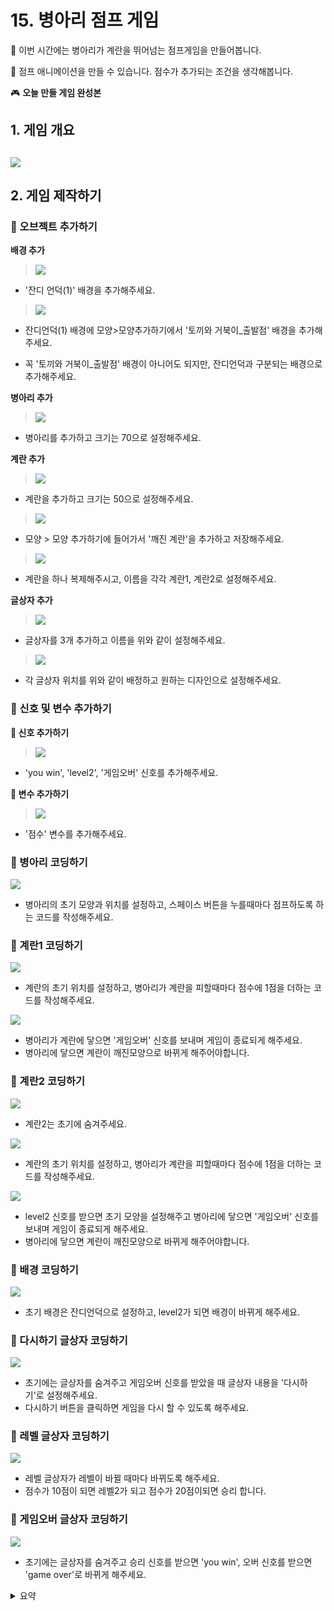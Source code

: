 # 15. 병아리 점프 게임 

🙂 이번 시간에는 병아리가 계란을 뛰어넘는 점프게임을 만들어봅니다. 

🚩 점프 애니메이션을 만들 수 있습니다. 점수가 추가되는 조건을 생각해봅니다. 

🎮  **오늘 만들 게임 완성본**   
[]() 

## 1. 게임 개요
![](img/19_점프게임ver01/19_1.png) 
- 

## 2. 게임 제작하기

### 🧩 오브젝트 추가하기

**배경 추가** 
> ![](img/15_병아리점프게임/15_3.png) 
- '잔디 언덕(1)' 배경을 추가해주세요. 
> ![](img/15_병아리점프게임/15_7.png) 
- 잔디언덕(1) 배경에 모양>모양추가하기에서 '토끼와 거북이_출발점' 배경을 추가해주세요. 
* 꼭 '토끼와 거북이_출발점' 배경이 아니어도 되지만, 잔디언덕과 구분되는 배경으로 추가해주세요. 


**병아리 추가**
> ![](img/15_병아리점프게임/15_2.png) 
- 병아리를 추가하고 크기는 70으로 설정해주세요. 

**계란 추가**

> ![](img/15_병아리점프게임/15_4.png) 
- 계란을 추가하고 크기는 50으로 설정해주세요. 
> ![](img/15_병아리점프게임/15_5.png) 
- 모양 > 모양 추가하기에 들어가서 '깨진 계란'을 추가하고 저장해주세요. 

> ![](img/15_병아리점프게임/15_6.png) 
- 계란을 하나 복제해주시고, 이름을 각각 계란1, 계란2로 설정해주세요. 

**글상자 추가**

> ![](img/15_병아리점프게임/15_8.png) 
- 글상자를 3개 추가하고 이름을 위와 같이 설정해주세요.

> ![](img/15_병아리점프게임/15_9.png) 
- 각 글상자 위치를 위와 같이 배정하고 원하는 디자인으로 설정해주세요. 

### 🧩 신호 및 변수 추가하기 

**🛜 신호 추가하기**

> ![](img/15_병아리점프게임/15_10.png)
- 'you win', 'level2', '게임오버' 신호를 추가해주세요. 

**🛜 변수 추가하기**
> ![](img/15_병아리점프게임/15_11.png)
- '점수' 변수를 추가해주세요. 

### 🧩 병아리 코딩하기 
![](img/15_병아리점프게임/15_12.png)

- 병아리의 초기 모양과 위치를 설정하고, 스페이스 버튼을 누를때마다 점프하도록 하는 코드를 작성해주세요. 

### 🧩 계란1 코딩하기 
![](img/15_병아리점프게임/15_13.png)
- 계란의 초기 위치를 설정하고, 병아리가 계란을 피할때마다 점수에 1점을 더하는 코드를 작성해주세요. 
  

![](img/15_병아리점프게임/15_14.png)
- 병아리가 계란에 닿으면 '게임오버' 신호를 보내며 게임이 종료되게 해주세요. 
- 병아리에 닿으면 계란이 깨진모양으로 바뀌게 해주어야합니다. 

### 🧩 계란2 코딩하기 
![](img/15_병아리점프게임/15_22.png)
- 계란2는 초기에 숨겨주세요.

![](img/15_병아리점프게임/15_16.png)
- 계란의 초기 위치를 설정하고, 병아리가 계란을 피할때마다 점수에 1점을 더하는 코드를 작성해주세요. 

![](img/15_병아리점프게임/15_23.png)
- level2 신호를 받으면 초기 모양을 설정해주고 병아리에 닿으면  '게임오버' 신호를 보내며 게임이 종료되게 해주세요. 
- 병아리에 닿으면 계란이 깨진모양으로 바뀌게 해주어야합니다. 



### 🧩 배경 코딩하기 
![](img/15_병아리점프게임/15_17.png)

- 초기 배경은 잔디언덕으로 설정하고, level2가 되면 배경이 바뀌게 해주세요. 

### 🧩 다시하기 글상자 코딩하기 
![](img/15_병아리점프게임/15_20.png)
- 초기에는 글상자를 숨겨주고 게임오버 신호를 받았을 때 글상자 내용을 '다시하기'로 설정해주세요. 
- 다시하기 버튼을 클릭하면 게임을 다시 할 수 있도록 해주세요. 


### 🧩 레벨 글상자 코딩하기 
![](img/15_병아리점프게임/15_19.png)
- 레벨 글상자가 레벨이 바뀔 때마다 바뀌도록 해주세요. 
- 점수가 10점이 되면 레벨2가 되고 점수가 20점이되면 승리 합니다. 


### 🧩 게임오버 글상자 코딩하기 
![](img/15_병아리점프게임/15_18.png)
- 초기에는 글상자를 숨겨주고 승리 신호를 받으면 'you win', 오버 신호를 받으면 'game over'로 바뀌게 해주세요.


<details>
<summary> 요약 </summary>
</details>
